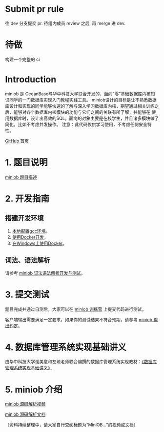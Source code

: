 # Submit pr rule
往 dev 分支提交 pr.
待组内成员 review 之后, 再 merge 进 dev.

# 待做
构建一个完整的 ci


# Introduction
miniob 是 OceanBase与华中科技大学联合开发的、面向"零"基础数据库内核知识同学的一门数据库实现入门教程实践工具。
miniob设计的目标是让不熟悉数据库设计和实现的同学能够快速的了解与深入学习数据库内核，期望通过相关训练之后，能够对各个数据库内核模块的功能与它们之间的关联有所了解，并能够在
使用数据库时，设计出高效的SQL。面向的对象主要是在校学生，并且诸多模块做了简化，比如不考虑并发操作。
注意：此代码仅供学习使用，不考虑任何安全特性。

[GitHub 首页](https://github.com/oceanbase/miniob)

# 1. 题目说明
[miniob 题目描述](docs/miniob_topics.md) 

# 2. 开发指南
## 搭建开发环境
1. [本地配置gcc环境](docs/how_to_build.md)。
2. [使用Docker开发](docs/how-to-dev-using-docker.md)。
3. [在Windows上使用Docker](docs/how_to_dev_miniob_by_docker_on_windows.md)。

## 词法、语法解析
请参考 [miniob 词法语法解析开发与测试](docs/miniob-sql-parser.md)。

# 3. 提交测试
题目完成并通过自测后，大家可以在 [miniob 训练营](https://open.oceanbase.com/train?questionId=200001) 上提交代码进行测试。

客户端输出需要满足一定要求，如果你的测试结果不符合预期，请参考 [miniob 输出约定](docs/miniob-output-convention.md)。

# 4. 数据库管理系统实现基础讲义
由华中科技大学谢美意和左琼老师联合编撰的数据库管理系统实现教材：[《数据库管理系统实现基础讲义》](docs/lectures/index.md)

# 5. miniob 介绍
[miniob 源码解析视频](https://open.oceanbase.com/activities/4921877)

[miniob 源码解析文档](https://www.oceanbase.com/docs/community-developer-quickstart-10000000000627363)

（资料持续整理中，请大家自行查阅标题为“MiniOB...”的视频或文档）
